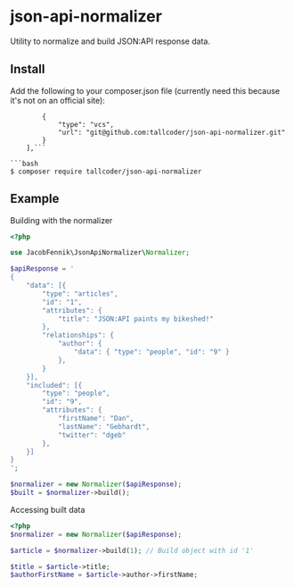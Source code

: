 # json-api-normalizer
Utility to normalize and build JSON:API response data.

## Install
Add the following to your composer.json file (currently need this because it's not on an official site):
```"repositories": [
        {
            "type": "vcs",
            "url": "git@github.com:tallcoder/json-api-normalizer.git"
        }
    ],```

```bash
$ composer require tallcoder/json-api-normalizer
```

## Example

Building with the normalizer
```php
<?php

use JacobFennik\JsonApiNormalizer\Normalizer;

$apiResponse = '
{
    "data": [{
        "type": "articles",
        "id": "1",
        "attributes": {
            "title": "JSON:API paints my bikeshed!"
        },
        "relationships": {
            "author": {
                "data": { "type": "people", "id": "9" }
            },
        }
    }],
    "included": [{
        "type": "people",
        "id": "9",
        "attributes": {
            "firstName": "Dan",
            "lastName": "Gebhardt",
            "twitter": "dgeb"
        },
    }]
}
';

$normalizer = new Normalizer($apiResponse);
$built = $normalizer->build();
```

Accessing built data
```php
<?php
$normalizer = new Normalizer($apiResponse);

$article = $normalizer->build(1); // Build object with id '1' 

$title = $article->title;
$authorFirstName = $article->author->firstName;
```
